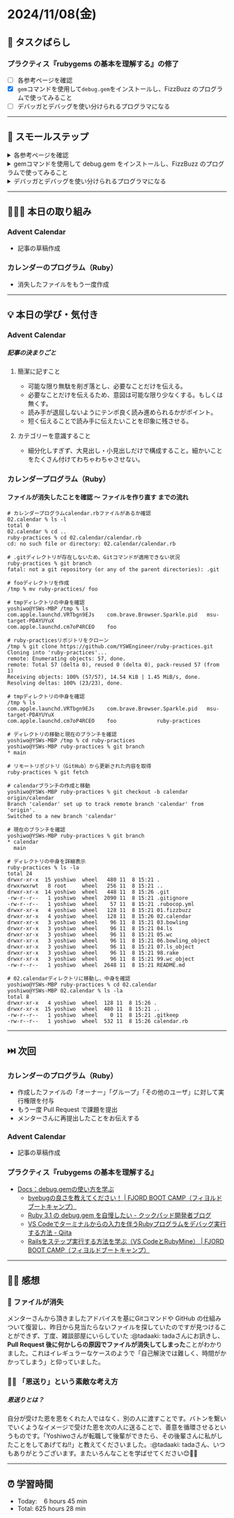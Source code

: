# 2024/11/08(金)

## 🧩 タスクばらし
### プラクティス『rubygems の基本を理解する』の修了
- [ ] 各参考ページを確認
- [x] `gem`コマンドを使用して`debug.gem`をインストールし、FizzBuzz のプログラムで使ってみること
- [ ] デバッガとデバッグを使い分けられるプログラマになる

------------

## 🐾 スモールステップ
<details><summary>各参考ページを確認</summary>

- [x] [RubyGems Guides](https://guides.rubygems.org/)
- [x] [ライブラリ（ruby-lang.org）](https://www.ruby-lang.org/ja/libraries/)
- [x] [Rubyist Magazine - シリーズパッケージマネジメント【第1回】RubyGems（1）](https://magazine.rubyist.net/articles/0006/0006-PackageManagement.html)
- [x] [RubyGems Wikipedia](https://ja.wikipedia.org/wiki/RubyGems)
- [ ] [Docs：debug.gemの使い方を学ぶ](https://bootcamp.fjord.jp/pages/how-to-use-debug-gem)
   - [x] [rubygems (debug.gem)の使い方 - YouTube](https://www.youtube.com/watch?v=4r7-uN3RvNA)
   - [ ] [byebugの良さを教えてください！ | FJORD BOOT CAMP（フィヨルドブートキャンプ）](https://bootcamp.fjord.jp/questions/1162)
   - [ ] [Ruby 3.1 の debug.gem を自慢したい - クックパッド開発者ブログ](https://techlife.cookpad.com/entry/2021/12/27/202133)
   - [ ] [VS Codeでターミナルからの入力を伴うRubyプログラムをデバッグ実行する方法 - Qiita](https://qiita.com/jnchito/items/3254118d666ef1ea2923)
   - [ ] [Railsをステップ実行する方法を学ぶ（VS CodeとRubyMine） | FJORD BOOT CAMP（フィヨルドブートキャンプ）](https://bootcamp.fjord.jp/pages/how-to-debug-rails)
- [ ] [デバッグ？デバッガ？debug.gem?あなたが言いたいのはどれ？？|FJORD BOOT CAMP](https://bootcamp.fjord.jp/articles/75)

</details>


<details><summary>gemコマンドを使用して debug.gem をインストールし、FizzBuzz のプログラムで使ってみること</summary>

- [x] 1. debug.gem のインストール
- [x] 2. FizzBuzzプログラムに debug を使用する

</details>


<details><summary>デバッガとデバッグを使い分けられるプログラマになる</summary>

- [ ] [Docs：debug.gemの使い方を学ぶ](https://bootcamp.fjord.jp/pages/how-to-use-debug-gem)の内容を咀嚼し、用語を使い分けられるようになること

</details>

------------

## 🧑🏻‍💻 本日の取り組み
### Advent Calendar
- 記事の草稿作成

### カレンダーのプログラム（Ruby）
- 消失したファイルをもう一度作成

------------

## 💡 本日の学び・気付き
### Advent Calendar
##### 記事の決まりごと
1. 簡潔に記すこと
   - 可能な限り無駄を削ぎ落とし、必要なことだけを伝える。
   - 必要なことだけを伝えるため、意図は可能な限り少なくする。もしくは無くす。
   - 読み手が退屈しないようにテンポ良く読み進められるかがポイント。
   - 短く伝えることで読み手に伝えたいことを印象に残させる。

2. カテゴリーを意識すること
   - 細分化しすぎず、大見出し・小見出しだけで構成すること。細かいことをたくさん付けてわちゃわちゃさせない。

### カレンダープログラム（Ruby）
#### ファイルが消失したことを確認 〜 ファイルを作り直す までの流れ
```shell
# カレンダープログラムcalendar.rbファイルがあるか確認
02.calendar % ls -l
total 0
02.calendar % cd ..
ruby-practices % cd 02.calendar/calendar.rb
cd: no such file or directory: 02.calendar/calendar.rb

# .gitディレクトリが存在しないため、Gitコマンドが適用できない状況
ruby-practices % git branch
fatal: not a git repository (or any of the parent directories): .git

# fooディレクトリを作成
/tmp % mv ruby-practices/ foo

# tmpディレクトリの中身を確認
yoshiwo@YSWs-MBP /tmp % ls   
com.apple.launchd.VRTbgn9EJs	com.brave.Browser.Sparkle.pid	msu-target-PDAYUYuX
com.apple.launchd.cm7oP4RCEO	foo

# ruby-practicesリポジトリをクローン
/tmp % git clone https://github.com/YSWEngineer/ruby-practices.git
Cloning into 'ruby-practices'...
remote: Enumerating objects: 57, done.
remote: Total 57 (delta 0), reused 0 (delta 0), pack-reused 57 (from 1)
Receiving objects: 100% (57/57), 14.54 KiB | 1.45 MiB/s, done.
Resolving deltas: 100% (23/23), done.

# tmpディレクトリの中身を確認
/tmp % ls
com.apple.launchd.VRTbgn9EJs	com.brave.Browser.Sparkle.pid	msu-target-PDAYUYuX
com.apple.launchd.cm7oP4RCEO	foo				ruby-practices

# ディレクトリの移動と現在のブランチを確認
yoshiwo@YSWs-MBP /tmp % cd ruby-practices 
yoshiwo@YSWs-MBP ruby-practices % git branch
* main

# リモートリポジトリ（GitHub）から更新された内容を取得
ruby-practices % git fetch

# calendarブランチの作成と移動
yoshiwo@YSWs-MBP ruby-practices % git checkout -b calendar origin/calendar 
Branch 'calendar' set up to track remote branch 'calendar' from 'origin'.
Switched to a new branch 'calendar'

# 現在のブランチを確認
yoshiwo@YSWs-MBP ruby-practices % git branch
* calendar
  main

# ディレクトリの中身を詳細表示
ruby-practices % ls -la
total 24
drwxr-xr-x  15 yoshiwo  wheel   480 11  8 15:21 .
drwxrwxrwt   8 root     wheel   256 11  8 15:21 ..
drwxr-xr-x  14 yoshiwo  wheel   448 11  8 15:26 .git
-rw-r--r--   1 yoshiwo  wheel  2090 11  8 15:21 .gitignore
-rw-r--r--   1 yoshiwo  wheel    57 11  8 15:21 .rubocop.yml
drwxr-xr-x   4 yoshiwo  wheel   128 11  8 15:21 01.fizzbuzz
drwxr-xr-x   4 yoshiwo  wheel   128 11  8 15:26 02.calendar
drwxr-xr-x   3 yoshiwo  wheel    96 11  8 15:21 03.bowling
drwxr-xr-x   3 yoshiwo  wheel    96 11  8 15:21 04.ls
drwxr-xr-x   3 yoshiwo  wheel    96 11  8 15:21 05.wc
drwxr-xr-x   3 yoshiwo  wheel    96 11  8 15:21 06.bowling_object
drwxr-xr-x   3 yoshiwo  wheel    96 11  8 15:21 07.ls_object
drwxr-xr-x   3 yoshiwo  wheel    96 11  8 15:21 98.rake
drwxr-xr-x   3 yoshiwo  wheel    96 11  8 15:21 99.wc_object
-rw-r--r--   1 yoshiwo  wheel  2648 11  8 15:21 README.md

# 02.calendarディレクトリに移動し、中身を確認
yoshiwo@YSWs-MBP ruby-practices % cd 02.calendar 
yoshiwo@YSWs-MBP 02.calendar % ls -la
total 8
drwxr-xr-x   4 yoshiwo  wheel  128 11  8 15:26 .
drwxr-xr-x  15 yoshiwo  wheel  480 11  8 15:21 ..
-rw-r--r--   1 yoshiwo  wheel    0 11  8 15:21 .gitkeep
-rw-r--r--   1 yoshiwo  wheel  532 11  8 15:26 calendar.rb

```

------------

## ⏭️ 次回
### カレンダーのプログラム（Ruby）
- 作成したファイルの「オーナー」「グループ」「その他のユーザ」に対して実行権限を付与
- もう一度 Pull Request で課題を提出
- メンターさんに再提出したことをお伝えする

### Advent Calendar
- 記事の草稿作成

### プラクティス『rubygems の基本を理解する』
- [Docs：debug.gemの使い方を学ぶ](https://bootcamp.fjord.jp/pages/how-to-use-debug-gem)
   - [byebugの良さを教えてください！ | FJORD BOOT CAMP（フィヨルドブートキャンプ）](https://bootcamp.fjord.jp/questions/1162)
   - [Ruby 3.1 の debug.gem を自慢したい - クックパッド開発者ブログ](https://techlife.cookpad.com/entry/2021/12/27/202133)
   - [VS Codeでターミナルからの入力を伴うRubyプログラムをデバッグ実行する方法 - Qiita](https://qiita.com/jnchito/items/3254118d666ef1ea2923)
   - [Railsをステップ実行する方法を学ぶ（VS CodeとRubyMine） | FJORD BOOT CAMP（フィヨルドブートキャンプ）](https://bootcamp.fjord.jp/pages/how-to-debug-rails)

------------

## ✍🏻 感想
### 🫥 ファイルが消失
メンターさんから頂きましたアドバイスを基にGitコマンドや GitHub の仕組みついて復習し、昨日から見当たらないファイルを探していたのですが見つけることができず、丁度、雑談部屋にいらしていた :@tadaaki: tadaさんにお訊きし、**Pull Request 後に何かしらの原因でファイルが消失してしまった**ことがわかりました。これはイレギュラーなケースのようで「自己解決では難しく、時間がかかってしまう」と仰っていました。

### 🫶🏻 「恩送り」という素敵な考え方
##### 恩送りとは？
自分が受けた恩を恩をくれた人ではなく、別の人に渡すことです。バトンを繋いでいくようなイメージで受けた恩を次の人に送ることで、善意を循環させるというものです。「Yoshiwoさんが転職して後輩ができたら、その後輩さんに私がしたことをしてあげてね!!」と教えてくださいました。:@tadaaki: tadaさん、いつもありがとうございます。またいろんなことを学ばせてください😊🙏🏻

------------

## ⏰ 学習時間
- Today:&nbsp;&nbsp;&nbsp; 6 hours 45 min
- Total: 625 hours 28 min
